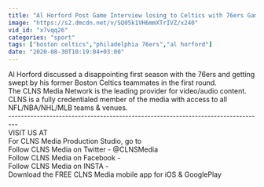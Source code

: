 ```yaml
---
title: "Al Horford Post Game Interview losing to Celtics with 76ers Game 4"
image: "https://s2.dmcdn.net/v/SQ05k1VH6mmXTrIVZ/x240"
vid_id: "x7vqq26"
categories: "sport"
tags: ["boston celtics","philadelphia 76ers","al horford"]
date: "2020-08-30T10:19:04+03:00"
---
```

Al Horford discussed a disappointing first season with the 76ers and getting swept by his former Boston Celtics teammates in the first round.   <br>The CLNS Media Network is the leading provider for video/audio content. CLNS is a fully credentialed member of the media with access to all NFL/NBA/NHL/MLB teams &amp; venues.  <br>---------------------------------------------------------------------------------  <br>VISIT US AT   <br>For CLNS Media Production Studio, go to   <br>Follow CLNS Media on Twitter - @CLNSMedia  <br>Follow CLNS Media on Facebook -   <br>Follow CLNS Media on INSTA -   <br>Download the FREE CLNS Media mobile app for iOS &amp; GooglePlay
